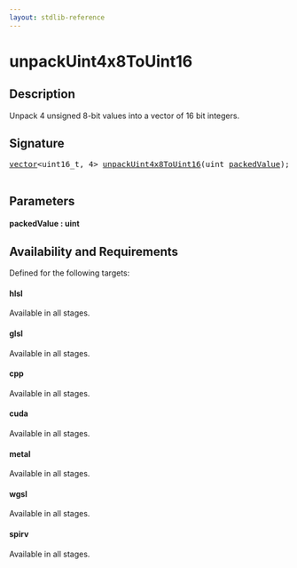 ```yaml
---
layout: stdlib-reference
---
```


# unpackUint4x8ToUint16

## Description

Unpack 4 unsigned 8-bit values into a vector of 16 bit integers.




## Signature 

<pre>
<a href="index.html" class="code_type">vector</a>&lt;uint16_t, 4&gt; <a href="unpackuint4x8touint16-6df.html">unpackUint4x8ToUint16</a>(<span class="code_keyword">uint</span> <a href="unpackuint4x8touint16-6df.html#decl-packedValue" class="code_param">packedValue</a>);

</pre>

## Parameters

####  <a id="decl-packedValue"></a>packedValue  : uint

## Availability and Requirements

Defined for the following targets:

#### hlsl
Available in all stages.

#### glsl
Available in all stages.

#### cpp
Available in all stages.

#### cuda
Available in all stages.

#### metal
Available in all stages.

#### wgsl
Available in all stages.

#### spirv
Available in all stages.



